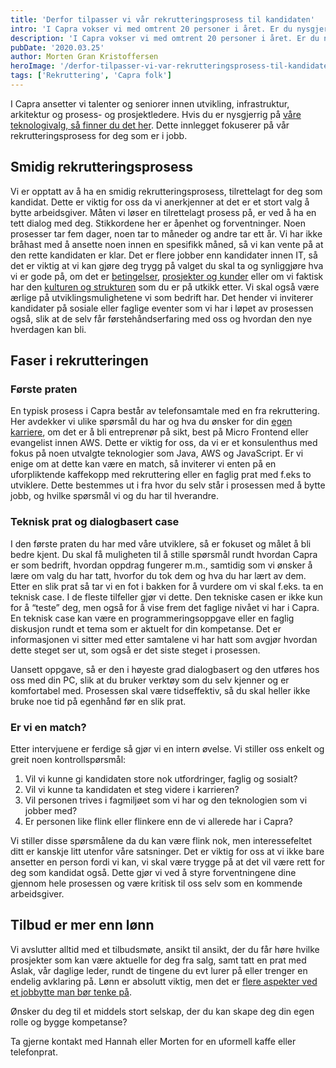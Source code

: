 ```yaml
---
title: 'Derfor tilpasser vi vår rekrutteringsprosess til kandidaten'
intro: 'I Capra vokser vi med omtrent 20 personer i året. Er du nysgjerrig på hvordan vi gjennomfører vår rekrutteringsprosess? Her skal vi prøve å gi deg noen svar.'
description: 'I Capra vokser vi med omtrent 20 personer i året. Er du nysgjerrig på hvordan vi gjennomfører vår rekrutteringsprosess? Det kan du lese mer om her!'
pubDate: '2020.03.25'
author: Morten Gran Kristoffersen
heroImage: '/derfor-tilpasser-vi-var-rekrutteringsprosess-til-kandidaten.webp'
tags: ['Rekruttering', 'Capra folk']
---
```


I Capra ansetter vi talenter og seniorer innen utvikling, infrastruktur, arkitektur og prosess- og prosjektledere. Hvis du er nysgjerrig på [våre teknologivalg, så finner du det her](https://www.capraconsulting.no/tjenester/hva-vi-kan). Dette innlegget fokuserer på vår rekrutteringsprosess for deg som er i jobb.

## Smidig rekrutteringsprosess

Vi er opptatt av å ha en smidig rekrutteringsprosess, tilrettelagt for deg som kandidat. Dette er viktig for oss da vi anerkjenner at det er et stort valg å bytte arbeidsgiver. Måten vi løser en tilrettelagt prosess på, er ved å ha en tett dialog med deg. Stikkordene her er åpenhet og forventninger. Noen prosesser tar fem dager, noen tar to måneder og andre tar ett år. Vi har ikke bråhast med å ansette noen innen en spesifikk måned, så vi kan vente på at den rette kandidaten er klar. Det er flere jobber enn kandidater innen IT, så det er viktig at vi kan gjøre deg trygg på valget du skal ta og synliggjøre hva vi er gode på, om det er [betingelser](https://www.capraconsulting.no/om-oss/gode-betingelser), [prosjekter og kunder](https://www.capraconsulting.no/selvskryt) eller om vi faktisk har den [kulturen og strukturen](https://www.capraconsulting.no/thecapraway.pdf) som du er på utkikk etter. Vi skal også være ærlige på utviklingsmulighetene vi som bedrift har. Det hender vi inviterer kandidater på sosiale eller faglige eventer som vi har i løpet av prosessen også, slik at de selv får førstehåndserfaring med oss og hvordan den nye hverdagen kan bli.

## Faser i rekrutteringen

### Første praten

En typisk prosess i Capra består av telefonsamtale med en fra rekruttering. Her avdekker vi ulike spørsmål du har og hva du ønsker for din [egen karriere](https://www.capraconsulting.no/karriere), om det er å bli entreprenør på sikt, best på Micro Frontend eller evangelist innen AWS. Dette er viktig for oss, da vi er et konsulenthus med fokus på noen utvalgte teknologier som Java, AWS og JavaScript. Er vi enige om at dette kan være en match, så inviterer vi enten på en uforpliktende kaffekopp med rekruttering eller en faglig prat med f.eks to utviklere. Dette bestemmes ut i fra hvor du selv står i prosessen med å bytte jobb, og hvilke spørsmål vi og du har til hverandre.

### Teknisk prat og dialogbasert case

I den første praten du har med våre utviklere, så er fokuset og målet å bli bedre kjent. Du skal få muligheten til å stille spørsmål rundt hvordan Capra er som bedrift, hvordan oppdrag fungerer m.m., samtidig som vi ønsker å lære om valg du har tatt, hvorfor du tok dem og hva du har lært av dem. Etter en slik prat så tar vi en fot i bakken for å vurdere om vi skal f.eks. ta en teknisk case. I de fleste tilfeller gjør vi dette. Den tekniske casen er ikke kun for å “teste” deg, men også for å vise frem det faglige nivået vi har i Capra. En teknisk case kan være en programmeringsoppgave eller en faglig diskusjon rundt et tema som er aktuelt for din kompetanse. Det er informasjonen vi sitter med etter samtalene vi har hatt som avgjør hvordan dette steget ser ut, som også er det siste steget i prosessen.

Uansett oppgave, så er den i høyeste grad dialogbasert og den utføres hos oss med din PC, slik at du bruker verktøy som du selv kjenner og er komfortabel med. Prosessen skal være tidseffektiv, så du skal heller ikke bruke noe tid på egenhånd før en slik prat.

### Er vi en match?

Etter intervjuene er ferdige så gjør vi en intern øvelse. Vi stiller oss enkelt og greit noen kontrollspørsmål:

1. Vil vi kunne gi kandidaten store nok utfordringer, faglig og sosialt?
2. Vil vi kunne ta kandidaten et steg videre i karrieren?
3. Vil personen trives i fagmiljøet som vi har og den teknologien som vi jobber med?
4. Er personen like flink eller flinkere enn de vi allerede har i Capra?

Vi stiller disse spørsmålene da du kan være flink nok, men interessefeltet ditt er kanskje litt utenfor våre satsninger. Det er viktig for oss at vi ikke bare ansetter en person fordi vi kan, vi skal være trygge på at det vil være rett for deg som kandidat også. Dette gjør vi ved å styre forventningene dine gjennom hele prosessen og være kritisk til oss selv som en kommende arbeidsgiver.

## Tilbud er mer enn lønn

Vi avslutter alltid med et tilbudsmøte, ansikt til ansikt, der du får høre hvilke prosjekter som kan være aktuelle for deg fra salg, samt tatt en prat med Aslak, vår daglige leder, rundt de tingene du evt lurer på eller trenger en endelig avklaring på. Lønn er absolutt viktig, men det er [flere aspekter ved et jobbytte man bør tenke på](/hva-er-viktigere-enn-lonn-for-it-konsulenter).

Ønsker du deg til et middels stort selskap, der du kan skape deg din egen rolle og bygge kompetanse?

Ta gjerne kontakt med Hannah eller Morten for en uformell kaffe eller telefonprat.